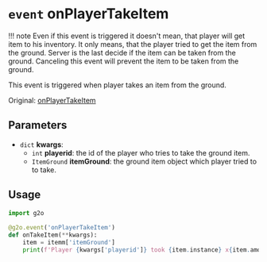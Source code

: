 # `event` onPlayerTakeItem 
!!! note
    Even if this event is triggered it doesn't mean, that player will get item to his inventory. It only means, that the player tried to get the item from the ground. Server is the last decide if the item can be taken from the ground. Canceling this event will prevent the item to be taken from the ground.

This event is triggered when player takes an item from the ground.

Original: [onPlayerTakeItem](https://gothicmultiplayerteam.gitlab.io/docs/0.3.0/script-reference/server-events/player/onPlayerTakeItem/)

## Parameters
* `dict` **kwargs**:
    * `int` **playerid**: the id of the player who tries to take the ground item.
    * `ItemGround` **itemGround**: the ground item object which player tried to to take.
    
## Usage
```python
import g2o
        
@g2o.event('onPlayerTakeItem')
def onTakeItem(**kwargs):
    item = itemm['itemGround']
    print(f'Player {kwargs['playerid']} took {item.instance} x{item.amount}')
```